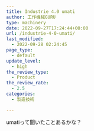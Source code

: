 ```yaml
---
title: Industrie 4.0 umati
author: 工作機械GURU
type: machinery
date: 2022-09-27T17:24:44+00:00
url: /industrie-4-0-umati/
last_modified:
  - 2022-09-28 02:24:45
page_type:
  - default
update_level:
  - high
the_review_type:
  - Product
the_review_rate:
  - 2.5
categories:
  - 製造技術

---
```

umatiって聞いたことあるかな？
